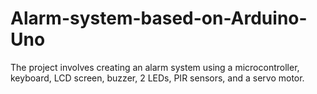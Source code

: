 # Alarm-system-based-on-Arduino-Uno
The project involves creating an alarm system using a microcontroller, keyboard, LCD screen, buzzer, 2 LEDs, PIR sensors, and a servo motor.
